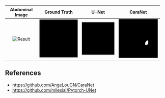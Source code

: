 |                                                        Abdominal Image                                                         |                                                          Ground Truth                                                           |                                                              U-Net                                                              |                                                              CaraNet                                                               |
|:------------------------------------------------------------------------------------------------------------------------------:|:-------------------------------------------------------------------------------------------------------------------------------:|:-------------------------------------------------------------------------------------------------------------------------------:|:----------------------------------------------------------------------------------------------------------------------------------:|
| <div align=center><img src="https://github.com/ytl0623/UNet-CaraNet/blob/main/figure/img.gif" width="240" alt="Result"/></div> | <div align=center><img src="https://github.com/ytl0623/UNet-CaraNet/blob/main/figure/mask.gif" width="240" alt="Result"/></div> | <div align=center><img src="https://github.com/ytl0623/UNet-CaraNet/blob/main/figure/UNet.gif" width="240" alt="Result"/></div> | <div align=center><img src="https://github.com/ytl0623/UNet-CaraNet/blob/main/figure/CaraNet.gif" width="240" alt="Result"/></div> |

## References
- https://github.com/AngeLouCN/CaraNet
- https://github.com/milesial/Pytorch-UNet